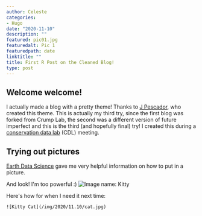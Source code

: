 ```yaml
---
author: Celeste
categories:
- Hugo
date: "2020-11-10"
description: ""
featured: pic01.jpg
featuredalt: Pic 1
featuredpath: date
linktitle: ""
title: First R Post on the Cleaned Blog!
type: post
---
```


## Welcome welcome!

I actually made a blog with a pretty theme! Thanks to [J Pescador](https://github.com/jpescador/hugo-future-imperfect), who created this theme. This is actually my third try, since the first blog was forked from Crump Lab, the second was a different version of future imperfect and this is the third (and hopefully final) try! I created this during a [conservation data lab](https://rswaty.github.io/TheCDL/) (CDL) meeting.

## Trying out pictures

[Earth Data Science](https://www.earthdatascience.org/courses/earth-analytics/document-your-science/add-images-to-rmarkdown-report/) gave me very helpful information on how to put in a picture.

And look! I'm too powerful :)
![Image name: Kitty](/img/2020/11.10/cat.jpg)

Here's how for when I need it next time:
````{r}
![Kitty Cat](/img/2020/11.10/cat.jpg)

````